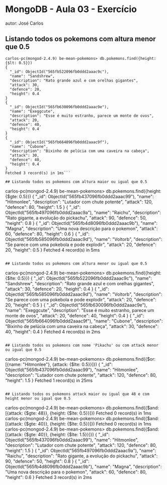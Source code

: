 # MongoDB - Aula 03 - Exercício
autor: José Carlos

## Listando todos os pokemons com altura menor que 0.5

```
carlos-pc(mongod-2.4.9) be-mean-pokemons> db.pokemons.find({height: {$lt: 0.5}})
{
  "_id": ObjectId("565fb522096fb0ddd2aaac9c"),
  "name": "Sandshrew",
  "description": "Rato grande azul e com orelhas gigantes",
  "attack": 30,
  "defence": 20,
  "height": 0.4
}
{
  "_id": ObjectId("565fb630096fb0ddd2aaac9e"),
  "name": "Exeggcute",
  "description": "Esse é muito estranho, parece um monte de ovos",
  "attack": 20,
  "defence": 40,
  "height": 0.4
}
{
  "_id": ObjectId("565fb664096fb0ddd2aaac9f"),
  "name": "Cubone",
  "description": "Bixinho de pelúcia com uma caveira na cabeça",
  "attack": 30,
  "defence": 40,
  "height": 0.4
}
Fetched 3 record(s) in 1ms```

## Listando todos os pokemons com altura maior ou igual que 0.5

```
carlos-pc(mongod-2.4.9) be-mean-pokemons> db.pokemons.find({height: {$gte: 0.5}})
{
  "_id": ObjectId("565fb437096fb0ddd2aaac99"),
  "name": "Hitmonlee",
  "description": "Lutador com chute potente",
  "attack": 120,
  "defence": 80,
  "height": 1.5
}
{
  "_id": ObjectId("565fb497096fb0ddd2aaac9a"),
  "name": "Raichu",
  "description": "Rato gigante, a evolução do pickachu",
  "attack": 90,
  "defence": 50,
  "height": 0.8
}
{
  "_id": ObjectId("565fb4d8096fb0ddd2aaac9b"),
  "name": "Magna",
  "description": "Uma nova descrição para o pokemon",
  "attack": 60,
  "defence": 80,
  "height": 0.6
}
{
  "_id": ObjectId("565fb585096fb0ddd2aaac9d"),
  "name": "Voltorb",
  "description": "Se parece com uma pokebola e pode explodir",
  "attack": 20,
  "defence": 20,
  "height": 0.5
}
Fetched 4 record(s) in 5ms

```

## Listando todos os pokemons com altura menor ou igual que 0.5

```

carlos-pc(mongod-2.4.9) be-mean-pokemons> db.pokemons.find({height: {$lte: 0.5}})
{
  "_id": ObjectId("565fb522096fb0ddd2aaac9c"),
  "name": "Sandshrew",
  "description": "Rato grande azul e com orelhas gigantes",
  "attack": 30,
  "defence": 20,
  "height": 0.4
}
{
  "_id": ObjectId("565fb585096fb0ddd2aaac9d"),
  "name": "Voltorb",
  "description": "Se parece com uma pokebola e pode explodir",
  "attack": 20,
  "defence": 20,
  "height": 0.5
}
{
  "_id": ObjectId("565fb630096fb0ddd2aaac9e"),
  "name": "Exeggcute",
  "description": "Esse é muito estranho, parece um monte de ovos",
  "attack": 20,
  "defence": 40,
  "height": 0.4
}
{
  "_id": ObjectId("565fb664096fb0ddd2aaac9f"),
  "name": "Cubone",
  "description": "Bixinho de pelúcia com uma caveira na cabeça",
  "attack": 30,
  "defence": 40,
  "height": 0.4
}
Fetched 4 record(s) in 2ms

```

## Listando todos os pokemons com nome 'Pikachu' ou com attack menor ou igual que 0.5

```
carlos-pc(mongod-2.4.9) be-mean-pokemons> db.pokemons.find({$or: [{name: "Hitmonlee"}, {attack: {$lte: 0.5}}]})
{
  "_id": ObjectId("565fb437096fb0ddd2aaac99"),
  "name": "Hitmonlee",
  "description": "Lutador com chute potente",
  "attack": 120,
  "defence": 80,
  "height": 1.5
}
Fetched 1 record(s) in 25ms

```

## Listando todos os pokemons attack maior ou igual que 48 e com height menor ou igual que 0.5

```
carlos-pc(mongod-2.4.9) be-mean-pokemons> db.pokemons.find({$and: [{attack: {$gte: 48}}, {height: {$lte: 0.5}}]})
Fetched 0 record(s) in 1ms
carlos-pc(mongod-2.4.9) be-mean-pokemons> db.pokemons.find({$and: [{attack: {$gte: 40}}, {height: {$lte: 0.5}}]})
Fetched 0 record(s) in 1ms
carlos-pc(mongod-2.4.9) be-mean-pokemons> db.pokemons.find({$and: [{attack: {$gte: 40}}, {height: {$lte: 1.5}}]})
{
  "_id": ObjectId("565fb437096fb0ddd2aaac99"),
  "name": "Hitmonlee",
  "description": "Lutador com chute potente",
  "attack": 120,
  "defence": 80,
  "height": 1.5
}
{
  "_id": ObjectId("565fb497096fb0ddd2aaac9a"),
  "name": "Raichu",
  "description": "Rato gigante, a evolução do pickachu",
  "attack": 90,
  "defence": 50,
  "height": 0.8
}
{
  "_id": ObjectId("565fb4d8096fb0ddd2aaac9b"),
  "name": "Magna",
  "description": "Uma nova descrição para o pokemon",
  "attack": 60,
  "defence": 80,
  "height": 0.6
}
Fetched 3 record(s) in 2ms
```
